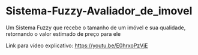 # Sistema-Fuzzy-Avaliador_de_imovel
Um Sistema Fuzzy que recebe o tamanho de um imóvel e sua qualidade, retornando o valor estimado de preço para ele

Link para vídeo explicativo: https://youtu.be/E0hrxoPzVjE
